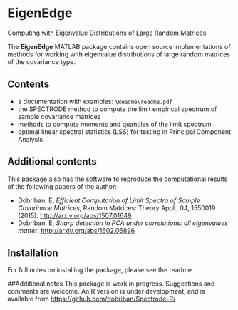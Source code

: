 # EigenEdge
Computing with Eigenvalue Distributions of Large Random Matrices

The **EigenEdge** MATLAB package contains open source implementations 
of methods for working with eigenvalue distributions of large random matrices 
of the covariance type. 


## Contents 

* a documentation with examples: `\Readme\readme.pdf`
* the SPECTRODE method to compute the limit empirical spectrum of sample covariance matrices 
* methods to compute moments and quantiles of the limit spectrum 
* optimal linear spectral statistics (LSS) for testing in Principal Component Analysis

## Additional contents

This package also has the software to reproduce the computational results of the following papers of the author: 
* Dobriban. E,  *Efficient Computation of Limit Spectra of Sample Covariance Matrices*, Random Matrices: Theory Appl., 04, 1550019 (2015). http://arxiv.org/abs/1507.01649
* Dobriban. E,  *Sharp detection in PCA under correlations: all eigenvalues matter*, http://arxiv.org/abs/1602.06896

## Installation

For full notes on installing the package, please see the readme. 

##Additional notes
This package is work in progress. Suggestions and comments are welcome.
An R version is under development, and is available from https://github.com/dobriban/Spectrode-R/
